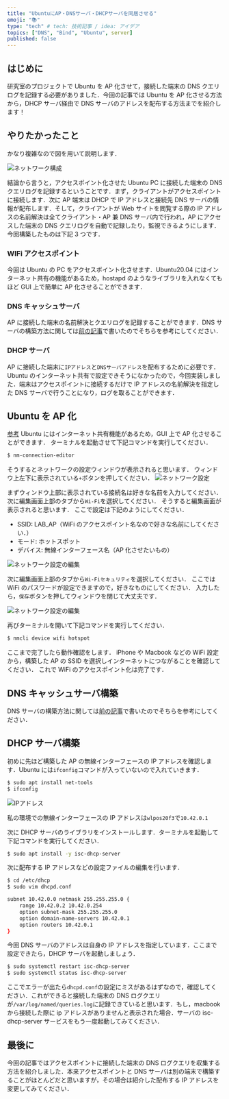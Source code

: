 ```yaml
---
title: "UbuntuにAP・DNSサーバ・DHCPサーバを同居させる"
emoji: "📚"
type: "tech" # tech: 技術記事 / idea: アイデア
topics: ["DNS", "Bind", "Ubuntu", server]
published: false
---
```


## はじめに

研究室のプロジェクトで Ubuntu を AP 化させて，接続した端末の DNS クエリログを記録する必要がありました．今回の記事では Ubuntu を AP 化させる方法から，DHCP サーバ経由で DNS サーバのアドレスを配布する方法までを紹介します！

## やりたかったこと

かなり複雑なので図を用いて説明します．

![ネットワーク構成](/images/cb026278cf1174_system.png)

結論から言うと，アクセスポイント化させた Ubuntu PC に接続した端末の DNS クエリログを記録するということです．まず，クライアントがアクセスポイントに接続します．次に AP 端末は DHCP で IP アドレスと接続先 DNS サーバの情報が配布します．そして，クライアントが Web サイトを閲覧する際の IP アドレスの名前解決は全てクライアント・AP 兼 DNS サーバ内で行われ，AP にアクセスした端末の DNS クエリログを自動で記録したり，監視できるようにします．今回構築したものは下記 3 つです．

### WIFi アクセスポイント

今回は Ubuntu の PC をアクセスポイント化させます．Ubuntu20.04 にはインターネット共有の機能があるため，hostapd のようなライブラリを入れなくてもほど GUI 上で簡単に AP 化させることができます．

### DNS キャッシュサーバ

AP に接続した端末の名前解決とクエリログを記録することができます．DNS サーバの構築方法に関しては[前の記事](https://zenn.dev/egg_nao/articles/9ebfefda4f70eb)で書いたのでそちらを参考にしてください．

### DHCP サーバ

AP に接続した端末に`IPアドレス`と`DNSサーバアドレス`を配布するために必要です．Ubuntu のインターネット共有で設定できそうになかったので，今回実装しました．端末はアクセスポイントに接続するだけで IP アドレスの名前解決を指定した DNS サーバで行うことになり，ログを取ることができます．

## Ubuntu を AP 化

[参考](https://zenn.dev/suisuiso/articles/0ada8c3f258e57)
Ubuntu にはインターネット共有機能があるため，GUI 上で AP 化させることができます．
ターミナルを起動させて下記コマンドを実行してください．

```bash
$ nm-connection-editor
```

そうするとネットワークの設定ウィンドウが表示されると思います．
ウィンドウ上左下に表示されている`+`ボタンを押してください．
![ネットワーク設定](/images/cb026278cf1174_network_setting.png)

まずウィンドウ上部に表示されている接続名は好きな名前を入力してください．
次に編集画面上部のタブから`Wi-Fi`を選択してください．
そうすると編集画面が表示されると思います．
ここで設定は下記のようにしてください．

- SSID: LAB_AP（WiFi のアクセスポイント名なので好きな名前にしてください．）
- モード: ホットスポット
- デバイス: 無線インターフェース名（AP 化させたいもの）

![ネットワーク設定の編集](/images/cb026278cf1174_network_setting_editor.png)

次に編集画面上部のタブから`Wi-Fiセキュリティ`を選択してください．
ここでは WiFi のパスワードが設定できますので，好きなものにしてください．
入力したら，`保存`ボタンを押してウィンドウを閉じて大丈夫です．

![ネットワーク設定の編集](/images/cb026278cf1174_password.png)

再びターミナルを開いて下記コマンドを実行してください．

```bash
$ nmcli device wifi hotspot
```

ここまで完了したら動作確認をします．
iPhone や Macbook などの WiFi 設定から，構築した AP の SSID を選択しインターネットにつながることを確認してください．
これで WiFi のアクセスポイント化は完了です．

## DNS キャッシュサーバ構築

DNS サーバの構築方法に関しては[前の記事](https://zenn.dev/egg_nao/articles/9ebfefda4f70eb)で書いたのでそちらを参考にしてください．

## DHCP サーバ構築

初めに先ほど構築した AP の無線インターフェースの IP アドレスを確認します．Ubuntu には`ifconfig`コマンドが入っていないので入れていきます．

```bash
$ sudo apt install net-tools
$ ifconfig
```

![IPアドレス](/images/cb026278cf1174_ipaddress.png)

私の環境での無線インターフェースの IP アドレスは`wlpos20f3`で`10.42.0.1`

次に DHCP サーバのライブラリをインストールします．ターミナルを起動して下記コマンドを実行してください．

```bash
$ sudo apt install -y isc-dhcp-server
```

次に配布する IP アドレスなどの設定ファイルの編集を行います．

```bash
$ cd /etc/dhcp
$ sudo vim dhcpd.conf
```

```bash
subnet 10.42.0.0 netmask 255.255.255.0 {
	range 10.42.0.2 10.42.0.254
	option subnet-mask 255.255.255.0
	option domain-name-servers 10.42.0.1
	option routers 10.42.0.1
}
```

今回 DNS サーバのアドレスは自身の IP アドレスを指定しています．ここまで設定できたら，DHCP サーバを起動しましょう．

```bash
$ sudo systemctl restart isc-dhcp-server
$ sudo systemctl status isc-dhcp-server
```

ここでエラーが出たら`dhcpd.conf`の設定にミスがあるはずなので，確認してください．これができると接続した端末の DNS ログクエリが`/var/log/named/queries.log`に記録できていると思います．もし，macbook から接続した際に ip アドレスがありませんと表示された場合．サーバの isc-dhcp-server サービスをもう一度起動してみてください．

## 最後に

今回の記事ではアクセスポイントに接続した端末の DNS ログクエリを収集する方法を紹介しました．本来アクセスポイントと DNS サーバは別の端末で構築することがほとんどだと思いますが，その場合は紹介した配布する IP アドレスを変更してみてください．
